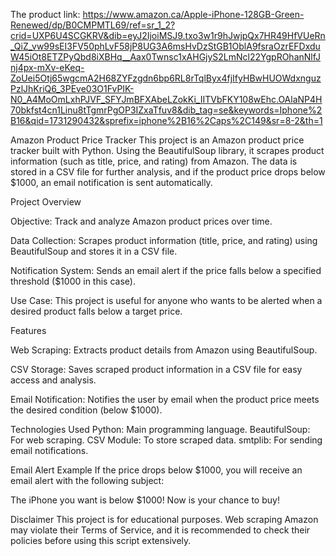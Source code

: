 The product link: https://www.amazon.ca/Apple-iPhone-128GB-Green-Renewed/dp/B0CMPMTL69/ref=sr_1_2?crid=UXP6U4SCGKRV&dib=eyJ2IjoiMSJ9.txo3w1r9hJwjpQx7HR49HfVUeRn_QiZ_vw99sEI3FV50phLvF58jP8UG3A6msHvDzStGB1OblA9fsraOzrEFDxduW45iOt8ETZPyQbd8iXBHq__Aax0Twnsc1xAHGjyS2LmNcl22YgpROhanNlfJnj4px-mXv-eKeq-ZoUei5Otj65wgcmA2H68ZYFzgdn6bp6RL8rTqlByx4fjIfyHBwHUOWdxnguzPzlJhKriQ6_3PEve03O1FvPIK-N0_A4MoOmLxhPJVF_SFYJmBFXAbeLZokKi_IITVbFKY108wEhc.OAlaNP4H70bkfst4cn1Linu8tTgmrPgOP3IZxaTfuv8&dib_tag=se&keywords=Iphone%2B16&qid=1731290432&sprefix=iphone%2B16%2Caps%2C149&sr=8-2&th=1

Amazon Product Price Tracker
This project is an Amazon product price tracker built with Python. Using the BeautifulSoup library, it scrapes product information 
(such as title, price, and rating) from Amazon. The data is stored in a CSV file for further analysis, and if the product price drops below $1000,
an email notification is sent automatically.

Project Overview

Objective: Track and analyze Amazon product prices over time.

Data Collection: Scrapes product information (title, price, and rating) using BeautifulSoup and stores it in a CSV file.

Notification System: Sends an email alert if the price falls below a specified threshold ($1000 in this case).

Use Case: This project is useful for anyone who wants to be alerted when a desired product falls below a target price.

Features

Web Scraping: Extracts product details from Amazon using BeautifulSoup.

CSV Storage: Saves scraped product information in a CSV file for easy access and analysis.

Email Notification: Notifies the user by email when the product price meets the desired condition (below $1000).

Technologies Used
Python: Main programming language.
BeautifulSoup: For web scraping.
CSV Module: To store scraped data.
smtplib: For sending email notifications.

Email Alert Example
If the price drops below $1000, you will receive an email alert with the following subject:

The iPhone you want is below $1000! Now is your chance to buy!

Disclaimer
This project is for educational purposes. Web scraping Amazon may violate their Terms of Service, and it is recommended to check their policies before using this script extensively.
